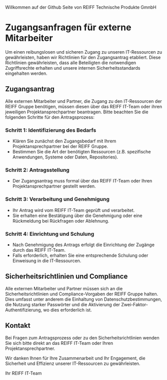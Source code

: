 Willkommen auf der Github Seite von REIFF Technische Produkte GmnbH

# Zugangsanfragen für externe Mitarbeiter

Um einen reibungslosen und sicheren Zugang zu unseren IT-Ressourcen zu gewährleisten, haben wir Richtlinien für den Zugangsantrag etabliert. 
Diese Richtlinien gewährleisten, dass alle Beteiligten die notwendigen Zugriffsrechte erhalten und unsere internen Sicherheitsstandards eingehalten werden.

## Zugangsantrag

Alle externen Mitarbeiter und Partner, die Zugang zu den IT-Ressourcen der REIFF Gruppe benötigen, müssen diesen über das REIFF IT-Team oder ihren jeweiligen Projektansprechpartner beantragen. Bitte beachten Sie die folgenden Schritte für den Antragsprozess:

### Schritt 1: Identifizierung des Bedarfs

- Klären Sie zunächst den Zugangsbedarf mit Ihrem Projektansprechpartner bei der REIFF Gruppe.
- Bestimmen Sie die Art der benötigten Ressourcen (z.B. spezifische Anwendungen, Systeme oder Daten, Repositories).

### Schritt 2: Antragsstellung

- Der Zugangsantrag muss formal über das REIFF IT-Team oder Ihren Projektansprechpartner gestellt werden.

### Schritt 3: Verarbeitung und Genehmigung

- Ihr Antrag wird vom REIFF IT-Team geprüft und verarbeitet.
- Sie erhalten eine Bestätigung über die Genehmigung oder eine Rückmeldung bei Rückfragen oder Ablehnung.

### Schritt 4: Einrichtung und Schulung

- Nach Genehmigung des Antrags erfolgt die Einrichtung der Zugänge durch das REIFF IT-Team.
- Falls erforderlich, erhalten Sie eine entsprechende Schulung oder Einweisung in die IT-Ressourcen.

## Sicherheitsrichtlinien und Compliance

Alle externen Mitarbeiter und Partner müssen sich an die Sicherheitsrichtlinien und Compliance-Vorgaben der REIFF Gruppe halten. 
Dies umfasst unter anderem die Einhaltung von Datenschutzbestimmungen, die Nutzung starker Passwörter und die Aktivierung der Zwei-Faktor-Authentifizierung, wo dies erforderlich ist.

## Kontakt

Bei Fragen zum Antragsprozess oder zu den Sicherheitsrichtlinien wenden Sie sich bitte direkt an das REIFF IT-Team oder Ihren Projektansprechpartner.

Wir danken Ihnen für Ihre Zusammenarbeit und Ihr Engagement, die Sicherheit und Effizienz unserer IT-Ressourcen zu gewährleisten.

Ihr REIFF IT-Team
